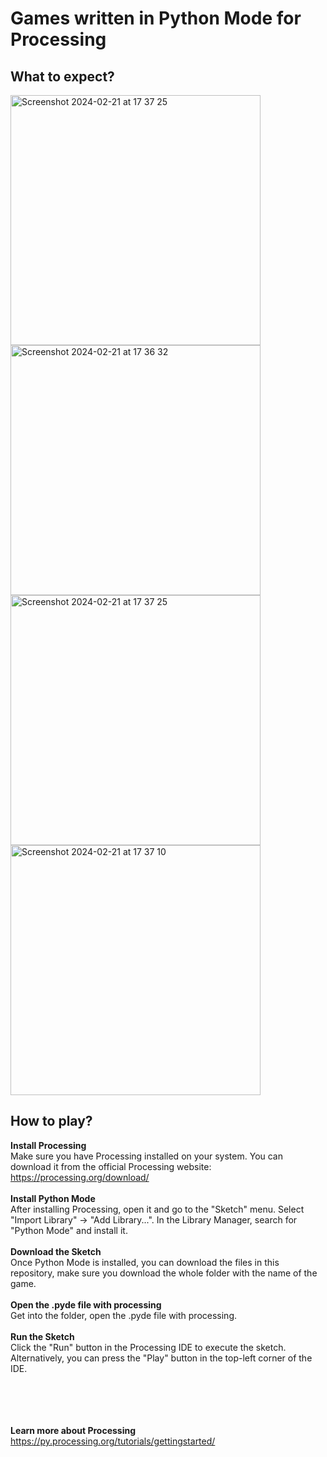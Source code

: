 # Games written in Python Mode for Processing

## What to expect?

<img width="400" alt="Screenshot 2024-02-21 at 17 37 25" src="https://github.com/Joshuaarr/Games_Python_Processing/assets/48045950/061c3b6c-6a71-4a6a-8116-acea4b2a6628">

<img width="400" alt="Screenshot 2024-02-21 at 17 36 32" src="https://github.com/Joshuaarr/Games_Python_Processing/assets/48045950/6165ddf4-01a4-4d4d-9d65-381263b5bd48">

<img width="400" alt="Screenshot 2024-02-21 at 17 37 25" src="https://github.com/Joshuaarr/Games_Python_Processing/assets/48045950/d992178a-f0b1-4fba-a41b-549b415d7cc5">

<img width="400" alt="Screenshot 2024-02-21 at 17 37 10" src="https://github.com/Joshuaarr/Games_Python_Processing/assets/48045950/bf19c7ef-15db-4404-ad38-282286fdbb15">



## How to play?
**Install Processing**<br>
Make sure you have Processing installed on your system. You can download it from the official Processing website: https://processing.org/download/ <br>
<br>
**Install Python Mode**<br>
After installing Processing, open it and go to the "Sketch" menu. Select "Import Library" -> "Add Library...". In the Library Manager, search for "Python Mode" and install it. <br>
<br>
**Download the Sketch**<br>
Once Python Mode is installed, you can download the files in this repository, make sure you download the whole folder with the name of the game. <br>
<br>
**Open the .pyde file with processing**<br>
Get into the folder, open the .pyde file with processing. <br>
<br>
**Run the Sketch**<br>
Click the "Run" button in the Processing IDE to execute the sketch. Alternatively, you can press the "Play" button in the top-left corner of the IDE. <br>
<br><br><br><br>


**Learn more about Processing**
https://py.processing.org/tutorials/gettingstarted/
